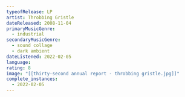 ```yaml
---
typeofRelease: LP
artist: Throbbing Gristle
dateReleased: 2008-11-04
primaryMusicGenre:
  - industrial
secondaryMusicGenre:
  - sound collage
  - dark ambient
dateListened: 2022-02-05
language:
rating: 8
image: "[[thirty-second annual report - throbbing gristle.jpg]]"
complete_instances:
  - 2022-02-05
---
```

